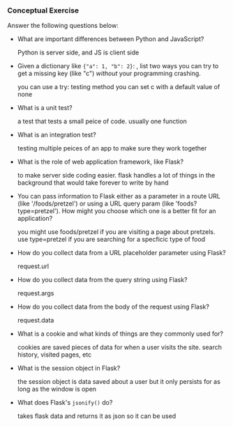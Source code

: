 ### Conceptual Exercise

Answer the following questions below:

- What are important differences between Python and JavaScript?

    Python is server side, and JS is client side


- Given a dictionary like ``{"a": 1, "b": 2}``: , list two ways you
  can try to get a missing key (like "c") *without* your programming
  crashing.
  
    you can use a try: testing method
    you can set c with a default value of none


- What is a unit test?

    a test that tests a small peice of code. usually one function

- What is an integration test?

    testing multiple peices of an app to make sure they work together

- What is the role of web application framework, like Flask?

    to make server side coding easier. flask handles a lot of things in the background that would take forever to write by hand

- You can pass information to Flask either as a parameter in a route URL
  (like '/foods/pretzel') or using a URL query param (like
  'foods?type=pretzel'). How might you choose which one is a better fit
  for an application?

    you might use foods/pretzel if you are visiting a page about pretzels. use type=pretzel if you are searching for a specficic type of food

- How do you collect data from a URL placeholder parameter using Flask?

    request.url

- How do you collect data from the query string using Flask?

    request.args

- How do you collect data from the body of the request using Flask?

    request.data

- What is a cookie and what kinds of things are they commonly used for?

    cookies are saved pieces of data for when a user visits the site. search history, visited pages, etc

- What is the session object in Flask?

    the session object is data saved about a user but it only persists for as long as the window is open

- What does Flask's `jsonify()` do?

    takes flask data and returns it as json so it can be used